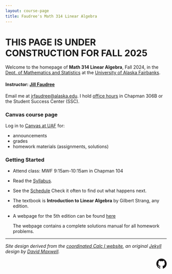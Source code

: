 ```yaml
---
layout: course-page
title: Faudree's Math 314 Linear Algebra
---
```


# **THIS PAGE IS UNDER CONSTRUCTION FOR FALL 2025**

Welcome to the homepage of **Math 314 Linear Algebra**, Fall 2024, in the [Dept. of Mathematics and Statistics](http://www.uaf.edu/dms/) at the [University of Alaska Fairbanks](http://www.uaf.edu/).

#### Instructor:  [Jill Faudree](http://jrfaudree.github.io/)

Email me at [jrfaudree@alaska.edu](mailto:jrfaudree@alaska.edu).  I hold [office hours](https://docs.google.com/spreadsheets/d/e/2PACX-1vTh65fkl5DpmD3PzPa8Kua2tzvb4Our1Nhk8DoVGuP0t3LApdM4Lne4BR9tTcgcxuE5Y5TOwwSSEtKq/pubhtml?gid=0&single=true) in Chapman 306B or the Student Success Center (SSC).

### Canvas course page

Log in to [Canvas at UAF](https://canvas.alaska.edu/courses/21607) for:

  * announcements
  * grades
  * homework materials (assignments, solutions)

### Getting Started

* Attend class: MWF 9:15am-10:15am in Chapman 104 

* Read the [Syllabus](assets/general/M314f2025_syl.pdf).

* See the [Schedule](https://docs.google.com/spreadsheets/d/e/2PACX-1vTSHZPkhZhGbOSzUTMeTiWcAKaDQ_bUgi73nG-ikfTB3dHsxFOSlRkjqHkz_NPjZcHrqMp7GoUqpSg3/pubhtml?gid=0&single=true)  Check it often to find out what happens next.

* The textbook is **Introduction to Linear Algebra** by Gilbert Strang, any edition.

* A webpage for the 5th edition can be found [here](https://math.mit.edu/~gs/linearalgebra/ila5/indexila5.html)

  The webpage contains a complete solutions manual for all homework problems.


---
_Site design derived from the [coordinated Calc I website](https://uaf-math251.github.io/), an original [Jekyll](https://jekyllrb.com/) design by [David Maxwell](https://damaxwell.github.io/)._

[<img src="assets/images/GitHub-Mark-32px.png" align="right">](https://github.com/jrfaudree/LA "github repository for this site")
